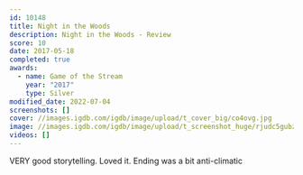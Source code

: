 ```yaml
---
id: 10148
title: Night in the Woods
description: Night in the Woods - Review
score: 10
date: 2017-05-18
completed: true
awards:
  - name: Game of the Stream
    year: "2017"
    type: Silver
modified_date: 2022-07-04
screenshots: []
cover: //images.igdb.com/igdb/image/upload/t_cover_big/co4ovg.jpg
image: //images.igdb.com/igdb/image/upload/t_screenshot_huge/rjudc5gubztdd9plbwmy.jpg
videos: []
---
```

VERY good storytelling. Loved it. Ending was a bit anti-climatic